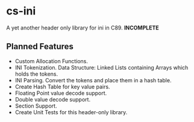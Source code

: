 # cs-ini
A yet another header only library for ini in C89. **INCOMPLETE**

## Planned Features
* Custom Allocation Functions.
* INI Tokenization. Data Structure: Linked Lists containing Arrays which holds the tokens.
* INI Parsing. Convert the tokens and place them in a hash table.
* Create Hash Table for key value pairs.
* Floating Point value decode support.
* Double value decode support.
* Section Support.
* Create Unit Tests for this header-only library.
